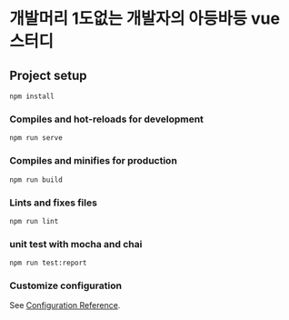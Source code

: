 # 개발머리 1도없는 개발자의 아등바등 vue 스터디

## Project setup
```
npm install
```

### Compiles and hot-reloads for development
```
npm run serve
```

### Compiles and minifies for production
```
npm run build
```

### Lints and fixes files
```
npm run lint
```

### unit test with mocha and chai
```
npm run test:report
```

### Customize configuration
See [Configuration Reference](https://cli.vuejs.org/config/).
